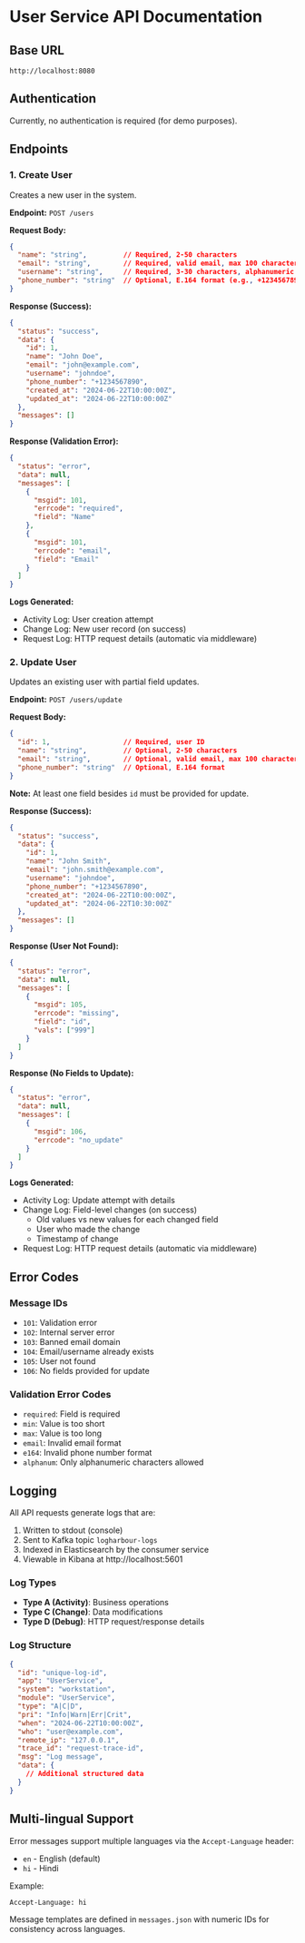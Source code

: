 # User Service API Documentation

## Base URL
```
http://localhost:8080
```

## Authentication
Currently, no authentication is required (for demo purposes).

## Endpoints

### 1. Create User
Creates a new user in the system.

**Endpoint:** `POST /users`

**Request Body:**
```json
{
  "name": "string",         // Required, 2-50 characters
  "email": "string",        // Required, valid email, max 100 characters
  "username": "string",     // Required, 3-30 characters, alphanumeric
  "phone_number": "string"  // Optional, E.164 format (e.g., +1234567890)
}
```

**Response (Success):**
```json
{
  "status": "success",
  "data": {
    "id": 1,
    "name": "John Doe",
    "email": "john@example.com",
    "username": "johndoe",
    "phone_number": "+1234567890",
    "created_at": "2024-06-22T10:00:00Z",
    "updated_at": "2024-06-22T10:00:00Z"
  },
  "messages": []
}
```

**Response (Validation Error):**
```json
{
  "status": "error",
  "data": null,
  "messages": [
    {
      "msgid": 101,
      "errcode": "required",
      "field": "Name"
    },
    {
      "msgid": 101,
      "errcode": "email",
      "field": "Email"
    }
  ]
}
```

**Logs Generated:**
- Activity Log: User creation attempt
- Change Log: New user record (on success)
- Request Log: HTTP request details (automatic via middleware)

### 2. Update User
Updates an existing user with partial field updates.

**Endpoint:** `POST /users/update`

**Request Body:**
```json
{
  "id": 1,                  // Required, user ID
  "name": "string",         // Optional, 2-50 characters
  "email": "string",        // Optional, valid email, max 100 characters
  "phone_number": "string"  // Optional, E.164 format
}
```

**Note:** At least one field besides `id` must be provided for update.

**Response (Success):**
```json
{
  "status": "success",
  "data": {
    "id": 1,
    "name": "John Smith",
    "email": "john.smith@example.com",
    "username": "johndoe",
    "phone_number": "+1234567890",
    "created_at": "2024-06-22T10:00:00Z",
    "updated_at": "2024-06-22T10:30:00Z"
  },
  "messages": []
}
```

**Response (User Not Found):**
```json
{
  "status": "error",
  "data": null,
  "messages": [
    {
      "msgid": 105,
      "errcode": "missing",
      "field": "id",
      "vals": ["999"]
    }
  ]
}
```

**Response (No Fields to Update):**
```json
{
  "status": "error",
  "data": null,
  "messages": [
    {
      "msgid": 106,
      "errcode": "no_update"
    }
  ]
}
```

**Logs Generated:**
- Activity Log: Update attempt with details
- Change Log: Field-level changes (on success)
  - Old values vs new values for each changed field
  - User who made the change
  - Timestamp of change
- Request Log: HTTP request details (automatic via middleware)

## Error Codes

### Message IDs
- `101`: Validation error
- `102`: Internal server error
- `103`: Banned email domain
- `104`: Email/username already exists
- `105`: User not found
- `106`: No fields provided for update

### Validation Error Codes
- `required`: Field is required
- `min`: Value is too short
- `max`: Value is too long
- `email`: Invalid email format
- `e164`: Invalid phone number format
- `alphanum`: Only alphanumeric characters allowed

## Logging

All API requests generate logs that are:
1. Written to stdout (console)
2. Sent to Kafka topic `logharbour-logs`
3. Indexed in Elasticsearch by the consumer service
4. Viewable in Kibana at http://localhost:5601

### Log Types
- **Type A (Activity)**: Business operations
- **Type C (Change)**: Data modifications
- **Type D (Debug)**: HTTP request/response details

### Log Structure
```json
{
  "id": "unique-log-id",
  "app": "UserService",
  "system": "workstation",
  "module": "UserService",
  "type": "A|C|D",
  "pri": "Info|Warn|Err|Crit",
  "when": "2024-06-22T10:00:00Z",
  "who": "user@example.com",
  "remote_ip": "127.0.0.1",
  "trace_id": "request-trace-id",
  "msg": "Log message",
  "data": {
    // Additional structured data
  }
}
```

## Multi-lingual Support

Error messages support multiple languages via the `Accept-Language` header:
- `en` - English (default)
- `hi` - Hindi

Example:
```
Accept-Language: hi
```

Message templates are defined in `messages.json` with numeric IDs for consistency across languages.